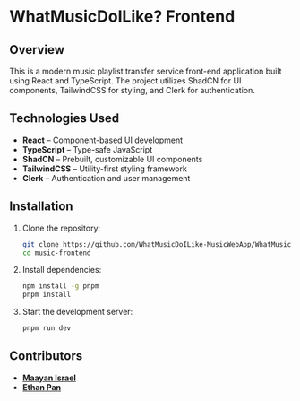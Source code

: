 # WhatMusicDoILike? Frontend

## Overview
This is a modern music playlist transfer service front-end application built using React and TypeScript. The project utilizes ShadCN for UI components, TailwindCSS for styling, and Clerk for authentication.

## Technologies Used
- **React** – Component-based UI development
- **TypeScript** – Type-safe JavaScript
- **ShadCN** – Prebuilt, customizable UI components
- **TailwindCSS** – Utility-first styling framework
- **Clerk** – Authentication and user management

## Installation

1. Clone the repository:
   ```sh
   git clone https://github.com/WhatMusicDoILike-MusicWebApp/WhatMusicDoILikeFrontEnd
   cd music-frontend
   ```

2. Install dependencies:
   ```sh
   npm install -g pnpm
   pnpm install
   ```

3. Start the development server:
   ```sh
   pnpm run dev
   ```

## Contributors
- **[Maayan Israel](https://github.com/Maayan12k)**
- **[Ethan Pan](https://github.com/ethnpan07)**

